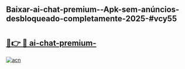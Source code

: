## Baixar-ai-chat-premium--Apk-sem-anúncios-desbloqueado-completamente-2025-#vcy55

# <h2><a href="https://ainizakaria.my?title=ai-chat-premium-&ref=20M">🔗👉 🔴 ai-chat-premium-</a></h2>

[![acn](https://github.com/user-attachments/assets/0f9c940e-d8b0-45ae-aac7-cd30a18b3e1c)](https://ainizakaria.my?title=ai-chat-premium-&ref=20M)

